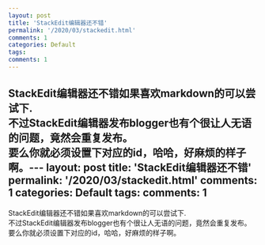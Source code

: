 ```yaml
---
layout: post
title: 'StackEdit编辑器还不错'
permalink: '/2020/03/stackedit.html'
comments: 1
categories: Default
tags: 
comments: 1
---
```

StackEdit编辑器还不错如果喜欢markdown的可以尝试下.  
不过StackEdit编辑器发布blogger也有个很让人无语的问题，竟然会重复发布。  
要么你就必须设置下对应的id，哈哈，好麻烦的样子啊。---
layout: post
title: 'StackEdit编辑器还不错'
permalink: '/2020/03/stackedit.html'
comments: 1
categories: Default
tags: 
comments: 1
---
StackEdit编辑器还不错如果喜欢markdown的可以尝试下.  
不过StackEdit编辑器发布blogger也有个很让人无语的问题，竟然会重复发布。  
要么你就必须设置下对应的id，哈哈，好麻烦的样子啊。